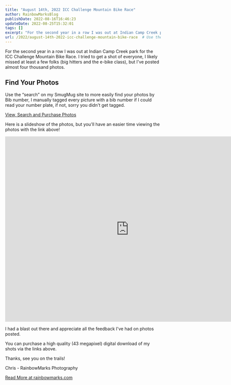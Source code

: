 ```yaml
---
title: "August 14th, 2022 ICC Challenge Mountain Bike Race"
author: RainbowMarksBlog
publishDate: 2022-08-16T16:46:23
updateDate: 2022-08-25T15:32:01
tags: []
excerpt: "For the second year in a row I was out at Indian Camp Creek park for the ICC Challenge Mountain Bike Race. I tried to get a shot of everyone, I likely missed at least a few folks (big hitters and the e-bike class), but I've posted almost four thousand photos.  Find Your Photos  Use the &ldquo;search&rdquo; on my SmugMug site to more easily find your photos by Bib number, I manually tagged every picture with a bib number if I could read your number plate, if not, sorry you didn't get tagged.  View, Search and Purchase Photos  Here is a slideshow of the photos, but you'll have an easier time viewing the photos with the link above!    I had a blast out there and appreciate all the feedback I've had on photos posted.  You can purchase a high quality (43 megapixel) digital download of my shots via the links above.  Thanks, see you on the trails!  Chris - RainbowMarks Photography "
url: /2022/august-14th-2022-icc-challenge-mountain-bike-race  # Use the generated URL with year
---
```

<p>For the second year in a row I was out at Indian Camp Creek park for the ICC Challenge Mountain Bike Race. I tried to get a shot of everyone, I likely missed at least a few folks (big hitters and the e-bike class), but I've posted almost four thousand photos.</p>  <h2 id="find-your-photos">Find Your Photos</h2>  <p>Use the &ldquo;search&rdquo; on my SmugMug site to more easily find your photos by Bib number, I manually tagged every picture with a bib number if I could read your number plate, if not, sorry you didn't get tagged.</p>  <p><a href="https://rainbowmarks.smugmug.com/2022/Bikes/ICC-Challenge">View, Search and Purchase Photos</a></p>  <p>Here is a slideshow of the photos, but you'll have an easier time viewing the photos with the link above!</p>  <p><iframe frameborder="no" height="600" scrolling="no" src="https://rainbowmarks.smugmug.com/frame/slideshow?key=XdNMcJ&amp;speed=3&amp;transition=fade&amp;autoStart=1&amp;captions=0&amp;navigation=0&amp;playButton=0&amp;randomize=0&amp;transitionSpeed=2" width="800"></iframe></p>  <p>I had a blast out there and appreciate all the feedback I've had on photos posted.</p>  <p>You can purchase a high quality (43 megapixel) digital download of my shots via the links above.</p>  <p>Thanks, see you on the trails!</p>  <p>Chris - RainbowMarks Photography</p>  <a href="https://rainbowmarks.com/Events/2022/08/August-14-2022-ICC-Challenge-Mountain-Bike-Race">Read More at rainbowmarks.com</a>
